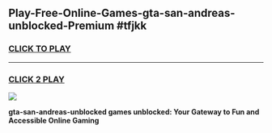 
## Play-Free-Online-Games-gta-san-andreas-unblocked-Premium #tfjkk
<h3>
<a href="https://premium.freeplayer.one?title=gta-san-andreas-unblocked&ref=8M">CLICK TO PLAY</a></h3>
<hr>

<h3>
<a href="https://premium.freeplayer.one?title=gta-san-andreas-unblocked&ref=8M">CLICK 2 PLAY</a>
  
</h3>

<a href="https://premium.freeplayer.one?title=gta-san-andreas-unblocked&ref=8M"><img src="https://clearcache.store/games.png"></a>


**gta-san-andreas-unblocked games unblocked: Your Gateway to Fun and Accessible Online Gaming**
